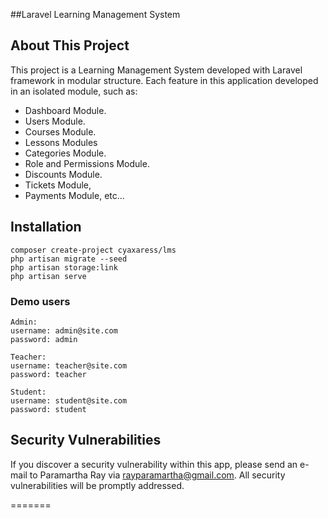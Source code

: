 ##Laravel Learning Management System

## About This Project

This project is a Learning Management System developed with Laravel framework in modular structure. Each feature in this application developed in an isolated module, such as:

-   Dashboard Module.
-   Users Module.
-   Courses Module.
-   Lessons Modules
-   Categories Module.
-   Role and Permissions Module.
-   Discounts Module.
-   Tickets Module,
-   Payments Module,
    etc...

## Installation

```
composer create-project cyaxaress/lms
php artisan migrate --seed
php artisan storage:link
php artisan serve
```

### Demo users

```
Admin:
username: admin@site.com
password: admin

Teacher:
username: teacher@site.com
password: teacher

Student:
username: student@site.com
password: student
```


## Security Vulnerabilities

If you discover a security vulnerability within this app, please send an e-mail to Paramartha Ray via [rayparamartha@gmail.com](mailto:rayparamartha@gmail.com). All security vulnerabilities will be promptly addressed.

=======
